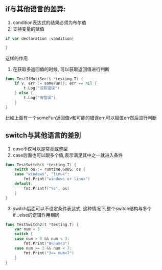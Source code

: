 ## if与其他语言的差异:
1. condition表达式的结果必须为布尔值
2. 支持变量的赋值
```go
if var declaration ;vondition{

}
```
这样的作用
1. 在获取多返回值的时候, 可以获取返回值进行判断
```go
func TestIfMutiSec(t *testing.T) {
	if v, err := someFun(); err == nil {
		t.Log("没有错误")
	} else {
		t.Log("有错误")
	}
}
```
比如上面有一个someFun返回值v和可能的错误err,可以赋值err然后进行判断

## switch与其他语言的差别
1. case不仅可以是常亮或整型
2. case后面也可以跟多个值,表示满足其中之一就进入条件
```go
func TestSwitch(t *testing.T) {
	switch os := runtime.GOOS; os {
	case "windows", "linux":
		fmt.Print("windows or linux")
	default:
		fmt.Printf("%s", os)
	}
}
```
3. switch后面可以不设定条件表达式, 这种情况下,整个switch结构与多个if...else的逻辑作用相同
```go
func TestSwitch2(t *testing.T) {
	var num = 3
	switch {
	case num > 0 && num < 3:
		fmt.Print("0<num<3")
	case num >= 3 && num < 7:
		fmt.Print("3<= num<7")
	}
}
```
